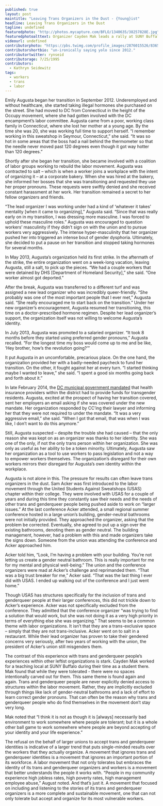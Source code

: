```yaml
---
published: true
layout: post
maintitle: "Leaving Trans Organizers in the Dust - {Young}ist"
headline: Leaving Trans Organizers in the Dust
tagline: undefined
featuredphoto: "http://photos.mycapture.com/BFLO/1340635/38257828E.jpg"
featuredphotoalttext: Organizer Cayden Mak leads a rally at SUNY Buffalo
videourl: undefined
contributorphoto: "https://pbs.twimg.com/profile_images/2876015526/836573847cf1209392334de3cf462717.png"
contributorshortbio: "un-ironically saying yolo since 2012."
contributortwitter: rynseid
contributorage: 7/25/1995
contributors: 
  - Kathryn Seidewitz
tags: 
  - workers
  - trans
  - labor
---
```


Emily Augusta began her transition in September 2012. Underemployed and without healthcare, she started taking illegal hormones she purchased on the street. She had moved to DC from Connecticut in the height of the Occupy movement, where she had gotten involved with the DC encampment’s labor committee. Augusta came from a poor, working class family in Connecticut, where she lost her mother at a young age. By the time she was 20, she was working full time to support herself. “I remember working in this sweatshop in Seymour, Connecticut,” she said. “It was so hot in some areas that the boss had a nail behind the thermometer so that the needle never moved past 120 degrees even though it got way hotter than 120 degrees.”

Shortly after she began her transition, she became involved with a coalition of labor groups working to rebuild the labor movement. Augusta was contracted to salt – which is when a worker joins a workplace with the intent of organizing it – at a corporate bakery. When she was hired at the bakery, she informed her bosses that she was transitioning and requested they use her proper pronouns. These requests were swiftly denied and she received constant harassment at her work. Her transition remained a secret to her fellow organizers and friends.

“The lead organizer I was working under had a kind of ‘whatever it takes’ mentality [when it came to organizing],” Augusta said. “Since that was really early on in my transition, I was dressing more masculine. I was forced to uphold these masculine roles.” Augusta was encouraged to question workers’ masculinity if they didn’t sign on with the union and to pursue workers very aggressively. The intense hyper-masculinity that her organizer pushed her into triggered an intense bout of gender dysphoria. Ultimately, she decided to put a pause on her transition and stopped taking hormones for several months.

In May 2013, Augusta’s organization held its first strike. In the aftermath of the strike, the entire organization went on a week-long vacation, leaving Augusta, still a salt, to pick up the pieces. “We had a couple workers that were detained by DHS [Department of Homeland Security],” she said. “One worker almost got deported.” 

After the break, Augusta was transferred to a different turf and was assigned a new lead organizer who was incredibly queer-friendly. “She probably was one of the most important people that I ever met,” Augusta said. “She really encouraged me to start back on the transition.” Under her new organizer’s encouragement, Augusta resumed her transitioning, this time on a doctor-prescribed hormone regimen. Despite her lead organizer’s support, the organization itself was not willing to welcome Augusta’s identity.

In July 2013, Augusta was promoted to a salaried organizer. “It took 8 months before they started using preferred gender pronouns,” Augusta recalled. “For the longest time my boss would come up to me and be like, ‘Hey brother, how’s the revolution going?’”

It put Augusta in an uncomfortable, precarious place. On the one hand, the organization provided her with a badly-needed paycheck to fund her transition. On the other, it fought against her at every turn. “I started thinking maybe I wanted to leave,” she said. “I spent a good six months going back and forth about it.” 

In late February 2014, the [DC municipal government mandated](http://www.nytimes.com/2014/02/28/us/dc-insurance-must-cover-treatment-for-transgender-residents-mayor-says.html) that health insurance providers within the district had to provide funds for transgender residents. Augusta, excited at the prospect of having her transition covered, sent her employers an email asking if she was covered under the new mandate. Her organization responded by CC’ing their lawyer and informing her that they were not required to under the mandate. “It was a very aggressive email,” she said. “When I got that email, that was when I was like, I don’t want to do this anymore.”

Still, Augusta suspected – despite the trouble she had caused – that the only reason she was kept on as an organizer was thanks to her identity. She was one of the only, if not the only trans person within her organization. She was only as useful as her ability to be a token minority. Ultimately, Augusta saw her organization as a tool to use workers to pass legislation and not a way to empower workers themselves. The organization’s disregard for their own workers mirrors their disregard for Augusta’s own identity within the workplace. 

Augusta is not alone in this. The pressure for results can often leave trans organizers in the dust. Sam Acker was first introduced to the labor movement through the United Students Against Sweatshops (USAS) chapter within their college. They were involved with USAS for a couple of years and during this time they constantly saw their needs and the needs of other trans and genderqueer people being pushed aside to work on “larger issues.” At the last conference Acker attended, a small regional summer conference hosted in a large union’s building, gender-neutral bathrooms were not initially provided. They approached the organizer, asking that the problem be corrected. Eventually, she agreed to put up a sign over the existing bathrooms, denoting them as gender neutral. The building management, however, had a problem with this and made organizers take the signs down. Someone from the union was attending the conference and Acker approached him.

Acker told him, “Look, I’m having a problem with your building. You’re not letting us create a gender neutral bathroom. This is really important for me for my mental and physical well-being.” The union and the conference organizers were mad at Acker’s challenge and reprimanded them. “That was a big trust breaker for me,” Acker said. “That was the last thing I ever did with USAS. I ended up walking out of the conference and I just went home.”

Though USAS has structures specifically for the inclusion of trans and genderqueer people at their larger conferences, this did not trickle down to Acker’s experience. Acker was not specifically excluded from the conference. They admitted that the conference organizer “was trying to find a solution that would work, but she was not doing it as a very high priority in terms of everything else she was organizing.” That seems to be a common theme with labor organizations. It isn’t that they are a trans-exclusive space – simply that they are not trans-inclusive. Acker went on to salt in a restaurant. While their lead organizer has proven to take their gendered concerns very seriously, after two years of working with the union, the president of Acker’s union still misgenders them.

The contrast of this experience with trans and genderqueer people’s experiences within other leftist organizations is stark. Cayden Mak worked for a teaching local at SUNY Buffalo during their time as a student there. Mak found that while they were tolerated - there were no spaces intentionally carved out for them. This same theme is found again and again. Trans and genderqueer people are never explicitly denied access to structures within the labor movement. Rather, they are implicitly excluded through things like lack of gender-neutral bathrooms and a lack of effort to learn correct gender pronouns. That can often be the reason why trans and genderqueer people who do find themselves in the movement don’t stay very long.

Mak noted that “I think it is not as though it is [always] necessarily bad environment to work somewhere where people are tolerant; but it is a whole other ball game to work somewhere where people are beyond accepting of your identity and your life experience.”

The refusal on the behalf of larger unions to accept trans and genderqueer identities is indicative of a larger trend that puts single-minded results over the workers that they actually organize. A movement that ignores trans and genderqueer identities is a movement that ignores an important portion of its workforce. A labor movement that not only tolerates but embraces the identity of its trans and genderqueer organizers and workers is a movement that better understands the people it works with. “People in my community experience high jobless rates, high poverty rates, high management employee abuse,” August noted. And that’s just it. A movement that focused on including and listening to the stories of its trans and genderqueer organizers is a more complete and sustainable movement, one that can not only tolerate but accept and organize for its most vulnerable workers.